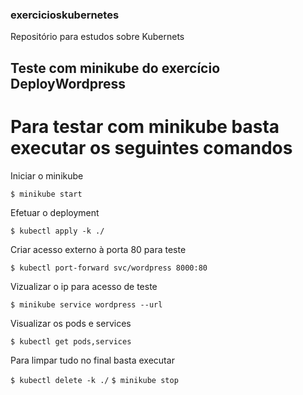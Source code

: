 ### exercicioskubernetes
Repositório para estudos sobre Kubernets

## Teste com minikube do exercício DeployWordpress

# Para testar com minikube basta executar os seguintes comandos

Iniciar o minikube

`$ minikube start`

Efetuar o deployment

`$ kubectl apply -k ./`

Criar acesso externo à porta 80 para teste

`$ kubectl port-forward svc/wordpress 8000:80`

Vizualizar o ip para acesso de teste

`$ minikube service wordpress --url`

Visualizar os pods e services

`$ kubectl get pods,services`

Para limpar tudo no final basta executar

`$ kubectl delete -k ./`
`$ minikube stop`
